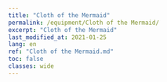 ```yaml
---
title: "Cloth of the Mermaid"
permalink: /equipment/Cloth of the Mermaid/
excerpt: "Cloth of the Mermaid"
last_modified_at: 2021-01-25
lang: en
ref: "Cloth of the Mermaid.md"
toc: false
classes: wide
---
```


